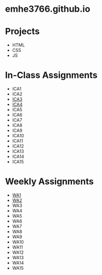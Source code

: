 # emhe3766.github.io

# Projects
* HTML
* CSS
* JS

# In-Class Assignments
* ICA1
* ICA2
* [ICA3](https://emhe3766.github.io/ICA/ICA3a.html)
* [ICA4](https://emhe3766.github.io/ICA/ICA4a.html)
* ICA5
* ICA6
* ICA7
* ICA8
* ICA9
* ICA10
* ICA11
* ICA12
* ICA13
* ICA14
* ICA15

# Weekly Assignments
* [WA1](https://emhe3766.github.io/WA/WA1.html)
* [WA2](https://emhe3766.github.io/WA/WA2.html)
* WA3
* WA4
* WA5
* WA6
* WA7
* WA8
* WA9
* WA10
* WA11
* WA12
* WA13
* WA14
* WA15
